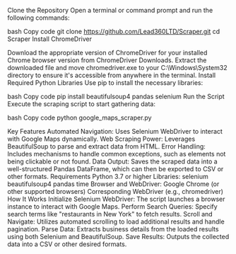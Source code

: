 Clone the Repository
Open a terminal or command prompt and run the following commands:

bash
Copy code
git clone https://github.com/Lead360LTD/Scraper.git
cd Scraper
Install ChromeDriver

Download the appropriate version of ChromeDriver for your installed Chrome browser version from ChromeDriver Downloads.
Extract the downloaded file and move chromedriver.exe to your C:\Windows\System32 directory to ensure it's accessible from anywhere in the terminal.
Install Required Python Libraries
Use pip to install the necessary libraries:

bash
Copy code
pip install beautifulsoup4 pandas selenium
Run the Script
Execute the scraping script to start gathering data:

bash
Copy code
python google_maps_scraper.py



Key Features
Automated Navigation: Uses Selenium WebDriver to interact with Google Maps dynamically.
Web Scraping Power: Leverages BeautifulSoup to parse and extract data from HTML.
Error Handling: Includes mechanisms to handle common exceptions, such as elements not being clickable or not found.
Data Output: Saves the scraped data into a well-structured Pandas DataFrame, which can then be exported to CSV or other formats.
Requirements
Python 3.7 or higher
Libraries:
selenium
beautifulsoup4
pandas
time
Browser and WebDriver:
Google Chrome (or other supported browsers)
Corresponding WebDriver (e.g., chromedriver)
How It Works
Initialize Selenium WebDriver: The script launches a browser instance to interact with Google Maps.
Perform Search Queries: Specify search terms like "restaurants in New York" to fetch results.
Scroll and Navigate: Utilizes automated scrolling to load additional results and handle pagination.
Parse Data: Extracts business details from the loaded results using both Selenium and BeautifulSoup.
Save Results: Outputs the collected data into a CSV or other desired formats.
